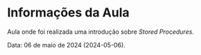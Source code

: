 # Informações da Aula

Aula onde foi realizada uma introdução sobre _Stored Procedures_.

Data: 06 de maio de 2024 (2024-05-06).
